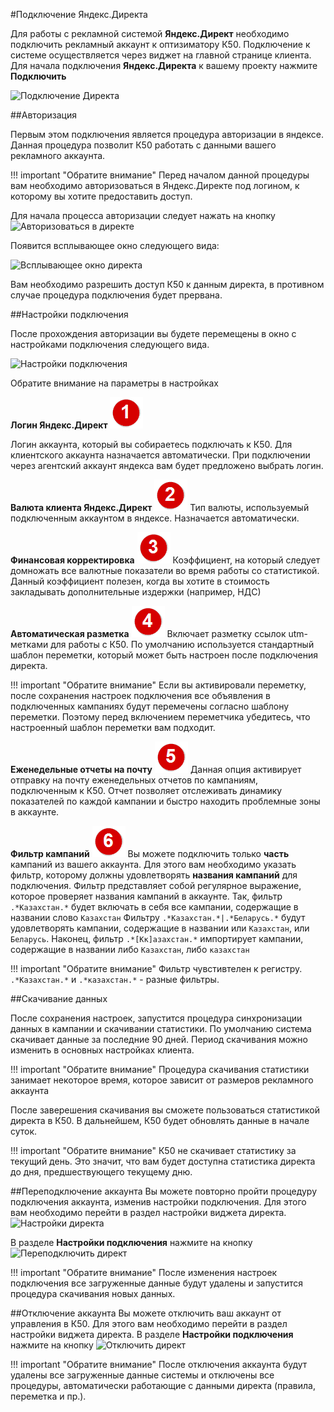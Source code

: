 #Подключение Яндекс.Директа

Для работы с рекламной системой **Яндекс.Директ** необходимо подключить рекламный аккаунт к оптизиматору К50. Подключение к системе осуществляется через виджет на главной странице клиента. Для начала подключения **Яндекс.Директа** к вашему проекту нажмите **Подключить**

![Подключение Директа](connectDirect_1.png)

##Авторизация

Первым этом подключения является процедура авторизации в яндексе. Данная процедура позволит К50 работать с данными вашего рекламного аккаунта.

!!! important "Обратите внимание"
    Перед началом данной процедуры вам необходимо авторизоваться в Яндекс.Директе под логином, к которому вы хотите предоставить доступ.

Для начала процесса авторизации следует нажать на кнопку ![Авторизоваться в директе](connectDirect_2.png)

Появится всплывающее окно следующего вида:

![Всплывающее окно директа](connectDirect_3.png)

Вам необходимо разрешить доступ К50 к данным директа, в противном случае процедура подключения будет прервана.

##Настройки подключения

После прохождения авторизации вы будете перемещены в окно с настройками подключения следующего вида.

![Настройки подключения](connectDirect_4.png)

Обратите внимание на параметры в настройках

**Логин Яндекс.Директ** ![Цифра_1](../dig_1.png)

Логин аккаунта, который вы собираетесь подключать к К50. Для клиентского аккаунта назначается автоматически. При подключении через агентский аккаунт яндекса вам будет предложено выбрать логин.

**Валюта клиента Яндекс.Директ** ![Цифра_2](../dig_2.png)
Тип валюты, используемый подключенным аккаунтом в яндексе. Назначается автоматически.

**Финансовая корректировка** ![Цифра_3](../dig_3.png)
Коэффициент, на который следует домножать все валютные показатели во время работы со статистикой. Данный коэффициент полезен, когда вы хотите в стоимость закладывать дополнительные издержки (например, НДС)

**Автоматическая разметка** ![Цифра_4](../dig_4.png)
Включает разметку ссылок utm-метками для работы с К50. По умолчанию используется стандартный шаблон переметки, который может быть настроен после подключения директа.

!!! important "Обратите внимание"
    Если вы активировали переметку, после сохранения настроек подключения все объявления в подключенных кампаниях будут перемечены согласно шаблону переметки.
    Поэтому перед включением переметчика убедитесь, что настроенный шаблон переметки вам подходит.

**Еженедельные отчеты на почту** ![Цифра_5](../dig_5.png)
Данная опция активирует отправку на почту еженедельных отчетов по кампаниям, подключенным к К50. Отчет позволяет отслеживать динамику показателей по каждой кампании и быстро находить проблемные зоны в аккаунте.

**Фильтр кампаний** ![Цифра_6](../dig_6.png)
Вы можете подключить только **часть** кампаний из вашего аккаунта. Для этого вам необходимо указать фильтр, которому должны удовлетворять **названия кампаний** для подключения.
Фильтр представляет собой регулярное выражение, которое проверяет названия кампаний в аккаунте.
Так, фильтр `.*Казахстан.*` будет включать в себя все кампании, содержащие в названии слово `Казахстан`
Фильтру `.*Казахстан.*|.*Беларусь.*` будут удовлетворять кампании, содержащие в названии или `Казахстан`, или `Беларусь`.
Наконец, фильтр `.*[Кк]азахстан.*` импортирует кампании, содержащие в названии либо `Казахстан`, либо `казахстан`

!!! important "Обратите внимание"
    Фильтр чувстивтелен к регистру. `.*Казахстан.*` и `.*казахстан.*` - разные фильтры.

##Скачивание данных

После сохранения настроек, запустится процедура синхронизации данных в кампании и скачивании статистики.
По умолчанию система скачивает данные за последние 90 дней. Период скачивания можно изменить в основных настройках клиента.

!!! important "Обратите внимание"
    Процедура скачивания статистики занимает некоторое время, которое зависит от размеров рекламного аккаунта

После заверешения скачивания вы сможете пользоваться статистикой директа в К50. В дальнейшем, К50 будет обновлять данные в начале суток.

!!! important "Обратите внимание"
    К50 не скачивает статистику за текущий день. Это значит, что вам будет доступна статистика директа до дня, предшествующего текущему дню.

##Переподключение аккаунта
Вы можете повторно пройти процедуру подключения аккаунта, изменив настройки подключения. Для этого вам необходимо перейти в раздел настройки виджета директа.
![Настройки директа](connectDirect_5.png)

В разделе **Настройки подключения** нажмите на кнопку ![Переподключить директ](connectDirect_6.png)

!!! important "Обратите внимание"
    После изменения настроек подключения все загруженные данные будут удалены и запустится процедура скачивания новых данных.

##Отключение аккаунта
Вы можете отключить ваш аккаунт от управления в К50. Для этого вам необходимо перейти в раздел настройки виджета директа.
В разделе **Настройки подключения** нажмите на кнопку ![Отключить директ](connectDirect_7.png)

!!! important "Обратите внимание"
    После отключения аккаунта будут удалены все загруженные данные системы и отключены все процедуры, автоматически работающие с данными директа (правила, переметка и пр.).